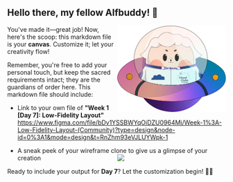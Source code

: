 ## Hello there, my fellow Alfbuddy! 💖

<img align="right" width="250px" src="../../assets/alf/alf-ufo.png">

You've made it—great job! Now, here's the scoop: this markdown file is your **canvas**. Customize it; let your creativity flow!

Remember, you're free to add your personal touch, but keep the sacred requirements intact; they are the guardians of order here. This markdown file should include:
- Link to your own file of **"Week 1 [Day 7]: Low-Fidelity Layout"**
    https://www.figma.com/file/bDv1YSSBWYqOiDZU0964Mj/Week-1%3A-Low-Fidelity-Layout-(Community)?type=design&node-id=0%3A1&mode=design&t=RnZhm93eVJLUYWpk-1

- A sneak peek of your wireframe clone to give us a glimpse of your creation
    <img align="right" width="250px" src="../../Pictures_for_exercises/Lo-fi asset.jpg">

Ready to include your output for **Day 7**? Let the customization begin! 🚀✨

<!-- You may now delete and modify the content of this file -->